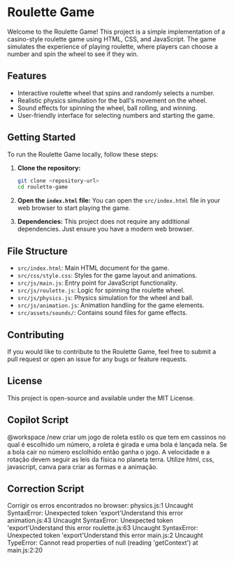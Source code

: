 # Roulette Game

Welcome to the Roulette Game! This project is a simple implementation of a casino-style roulette game using HTML, CSS, and JavaScript. The game simulates the experience of playing roulette, where players can choose a number and spin the wheel to see if they win.

## Features

- Interactive roulette wheel that spins and randomly selects a number.
- Realistic physics simulation for the ball's movement on the wheel.
- Sound effects for spinning the wheel, ball rolling, and winning.
- User-friendly interface for selecting numbers and starting the game.

## Getting Started

To run the Roulette Game locally, follow these steps:

1. **Clone the repository:**
   ```bash
   git clone <repository-url>
   cd roulette-game
   ```

2. **Open the `index.html` file:**
   You can open the `src/index.html` file in your web browser to start playing the game.

3. **Dependencies:**
   This project does not require any additional dependencies. Just ensure you have a modern web browser.

## File Structure

- `src/index.html`: Main HTML document for the game.
- `src/css/style.css`: Styles for the game layout and animations.
- `src/js/main.js`: Entry point for JavaScript functionality.
- `src/js/roulette.js`: Logic for spinning the roulette wheel.
- `src/js/physics.js`: Physics simulation for the wheel and ball.
- `src/js/animation.js`: Animation handling for the game elements.
- `src/assets/sounds/`: Contains sound files for game effects.

## Contributing

If you would like to contribute to the Roulette Game, feel free to submit a pull request or open an issue for any bugs or feature requests.

## License

This project is open-source and available under the MIT License.

## Copilot Script

@workspace /new criar um jogo de roleta estilo os que tem em cassinos no qual é escolhido um número, a roleta é girada e uma bola é lançada nela. Se a bola cair no número esclolhido então ganha o jogo. A velocidade e a rotação devem seguir as leis da física no planeta terra. Utilize html, css, javascript, canva para criar as formas e a animação.

## Correction Script
Corrigir os erros encontrados no browser:
physics.js:1 Uncaught SyntaxError: Unexpected token 'export'Understand this error
animation.js:43 Uncaught SyntaxError: Unexpected token 'export'Understand this error
roulette.js:63 Uncaught SyntaxError: Unexpected token 'export'Understand this error
main.js:2 Uncaught TypeError: Cannot read properties of null (reading 'getContext')
at main.js:2:20